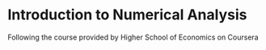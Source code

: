 # Introduction to Numerical Analysis

Following the course provided by Higher School of Economics on Coursera
